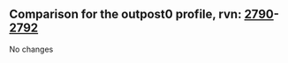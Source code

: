 ## Comparison for the outpost0 profile, rvn: [2790](https://github.com/PRO100KatYT/FortniteProfileRevisions/tree/main/profiles/outpost0/2790%20outpost0.json)-[2792](https://github.com/PRO100KatYT/FortniteProfileRevisions/tree/main/profiles/outpost0/2792%20outpost0.json)

No changes
